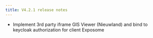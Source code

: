 ```yaml
---
title: V4.2.1 release notes
---
```


- Implement 3rd party iframe GIS Viewer (Nieuwland) and bind to keycloak authorization for client Exposome

